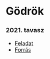 # Gödrök
### 2021. tavasz
- [Feladat](https://dload-oktatas.educatio.hu/erettsegi/feladatok_2021tavasz_emelt/e_inf_21maj_fl.pdf#page=10)
- [Forrás](https://www.oktatas.hu/bin/content/dload/erettsegi/feladatok_2021tavasz_emelt/e_inffor_21maj_fl.zip)